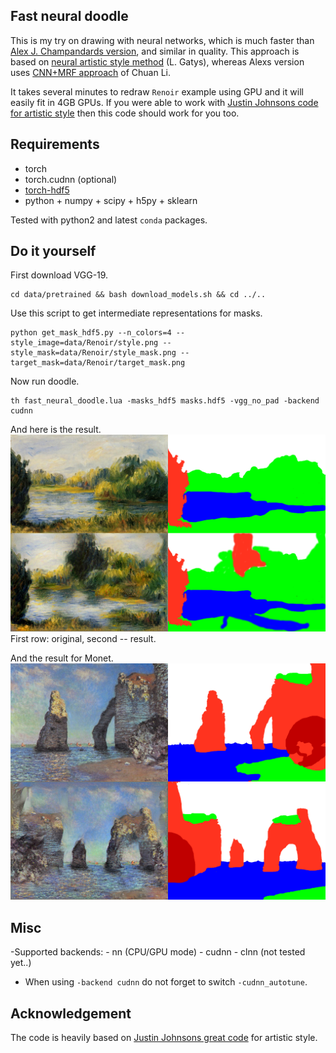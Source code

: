 ## Fast neural doodle

This is my try on drawing with neural networks, which is much faster than [Alex J. Champandards version](https://github.com/alexjc/neural-doodle), and similar in quality. This approach is based on [neural artistic style method](http://arxiv.org/abs/1508.06576) (L. Gatys), whereas Alexs version uses [CNN+MRF approach](http://arxiv.org/abs/1601.04589) of Chuan Li.

It takes several minutes to redraw `Renoir` example using GPU and it will easily fit in 4GB GPUs. If you were able to work with [Justin Johnsons code for artistic style](https://github.com/jcjohnson/neural-style) then this code should work for you too. 

## Requirements
- torch
- torch.cudnn (optional)
- [torch-hdf5](https://github.com/deepmind/torch-hdf5)
- python + numpy + scipy + h5py + sklearn

Tested with python2 and latest `conda` packages.
## Do it yourself

First download VGG-19.
```
cd data/pretrained && bash download_models.sh && cd ../..
```

Use this script to get intermediate representations for masks. 
```
python get_mask_hdf5.py --n_colors=4 --style_image=data/Renoir/style.png --style_mask=data/Renoir/style_mask.png --target_mask=data/Renoir/target_mask.png
```

Now run doodle.
```
th fast_neural_doodle.lua -masks_hdf5 masks.hdf5 -vgg_no_pad -backend cudnn
```

And here is the result.
![Renoir](data/Renoir/grid.png)
First row: original, second -- result.

And the result for Monet.
![Renoir](data/Monet/grid.png)

## Misc
-Supported backends: 
	- nn (CPU/GPU mode)
	- cudnn
	- clnn (not tested yet..)
 
- When using `-backend cudnn` do not forget to switch `-cudnn_autotune`.

## Acknowledgement

The code is heavily based on [Justin Johnsons great code](https://github.com/jcjohnson/neural-style) for artistic style.